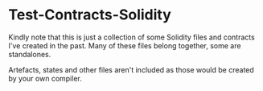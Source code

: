# Test-Contracts-Solidity

Kindly note that this is just a collection of some Solidity files and contracts I've created in the past. Many of these files belong together, some are standalones. 

Artefacts, states and other files aren't included as those would be created by your own compiler. 
